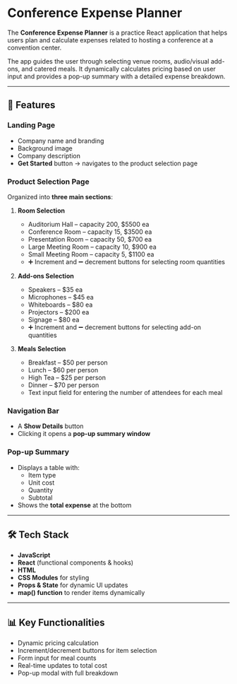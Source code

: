 # Conference Expense Planner

The **Conference Expense Planner** is a practice React application that helps users plan and calculate expenses related to hosting a conference at a convention center.  

The app guides the user through selecting venue rooms, audio/visual add-ons, and catered meals. It dynamically calculates pricing based on user input and provides a pop-up summary with a detailed expense breakdown.  

---

## 🚀 Features

### Landing Page
- Company name and branding  
- Background image  
- Company description  
- **Get Started** button → navigates to the product selection page  

### Product Selection Page
Organized into **three main sections**:

1. **Room Selection**  
   - Auditorium Hall – capacity 200, $5500 ea  
   - Conference Room – capacity 15, $3500 ea  
   - Presentation Room – capacity 50, $700 ea  
   - Large Meeting Room – capacity 10, $900 ea  
   - Small Meeting Room – capacity 5, $1100 ea  
   - ➕ Increment and ➖ decrement buttons for selecting room quantities  

2. **Add-ons Selection**  
   - Speakers – $35 ea  
   - Microphones – $45 ea  
   - Whiteboards – $80 ea  
   - Projectors – $200 ea  
   - Signage – $80 ea  
   - ➕ Increment and ➖ decrement buttons for selecting add-on quantities  

3. **Meals Selection**  
   - Breakfast – $50 per person  
   - Lunch – $60 per person  
   - High Tea – $25 per person  
   - Dinner – $70 per person  
   - Text input field for entering the number of attendees for each meal  

### Navigation Bar
- A **Show Details** button  
- Clicking it opens a **pop-up summary window**  

### Pop-up Summary
- Displays a table with:
  - Item type  
  - Unit cost  
  - Quantity  
  - Subtotal  
- Shows the **total expense** at the bottom  

---

## 🛠️ Tech Stack
- **JavaScript**
- **React** (functional components & hooks)
- **HTML** 
- **CSS Modules** for styling  
- **Props & State** for dynamic UI updates  
- **map() function** to render items dynamically  

---

## 📊 Key Functionalities
- Dynamic pricing calculation  
- Increment/decrement buttons for item selection  
- Form input for meal counts  
- Real-time updates to total cost  
- Pop-up modal with full breakdown  
